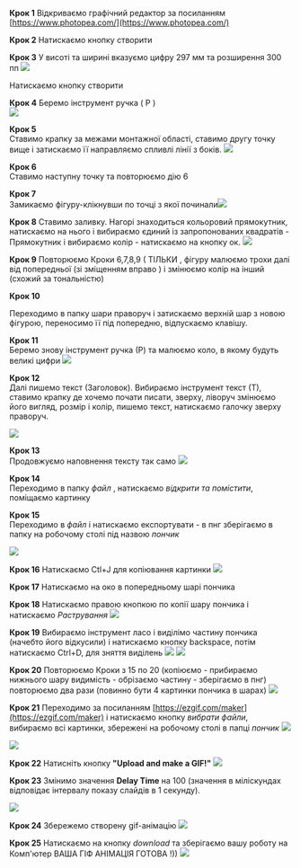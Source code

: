 **Крок 1**
Відкриваємо графічний редактор за посиланням [https://www.photopea.com/](https://www.photopea.com/)  

**Крок 2**
Натискаємо кнопку створити

**Крок 3**
У висоті та ширині вказуємо цифру 297 мм та розширення 300 пп
<img src = "img/design00.jpg">   

Натискаємо кнопку створити
  
**Крок 4** 
Беремо інструмент ручка ( Р )  
![](img/image2.png)  
  
**Крок 5**  
Ставимо крапку за межами монтажної області, ставимо другу точку вище і затискаємо її направляємо спливлі лінії з боків.
![](img/image3.png)

**Крок 6**  
Ставимо наступну точку та повторюємо дію 6 

**Крок 7**  
Замикаємо фігуру-клікнувши по точці з якої починали![](img/image5.png)  

**Крок 8**
Ставимо заливку. Нагорі знаходиться кольоровий прямокутник, натискаємо на нього і вибираємо єдиний із запропонованих квадратів - Прямокутник і вибираємо колір - натискаємо на кнопку ок.
![](img/image6.png)  

**Крок 9**
Повторюємо Кроки 6,7,8,9 ( ТІЛЬКИ , фігуру малюємо трохи далі від попередньої (зі зміщенням вправо ) і змінюємо колір на інший (схожий за тональністю)

**Крок 10**  

Переходимо в папку шари праворуч і затискаємо верхній шар з новою фігурою, переносимо її під попередню, відпускаємо клавішу.

**Крок 11**  
Беремо знову інструмент ручка (Р) та малюємо коло, в якому будуть великі цифри
![](img/image7.png)   
  
**Крок 12**  
Далі пишемо текст (Заголовок). Вибираємо інструмент текст (Т), ставимо крапку де хочемо почати писати, зверху, ліворуч змінюємо його вигляд, розмір і колір, пишемо текст, натискаємо галочку зверху праворуч. 

![](img/image8.png)  

**Крок 13**  
Продовжуємо наповнення тексту так само
![](img/image9.png)  
  
**Крок 14**  
Переходимо в папку *файл* , натискаємо *відкрити та помістити*, поміщаємо картинку
  
**Крок 15**  
Переходимо в *файл* і натискаємо експортувати - в пнг
зберігаємо в папку на робочому столі під назвою *пончик*
  
![](img/image10.png)

**Крок 16**
Натискаємо Ctl+J для копіювання картинки
![](img/image11.png)  
  
**Крок 17**
Натискаємо на око в попередньому шарі пончика
  
**Крок 18**
Натискаємо правою кнопкою по копії шару пончика і натискаємо *Растрування*
![](img/image12.png)
  
**Крок 19**
Вибираємо інструмент ласо і виділімо частину пончика (начебто його відкусили) і натискаємо кнопку backspace, потім натискаємо Ctrl+D, для зняття виділень
![](img/image13.png)
![](img/image14.png)

**Крок 20**
Повторюємо Кроки з 15 по 20 (копіюємо - прибираємо нижнього шару видимість - обрізаємо частину - зберігаємо в пнг)
повторюємо два рази (повинно бути 4 картинки пончика в шарах)
![](img/image15.png)

**Крок 21**
Переходимо за посиланням [https://ezgif.com/maker](https://ezgif.com/maker)
і натискаємо кнопку *вибрати файли*, вибираємо всі картинки, збережені на робочому столі в папці *пончик*
![](img/image20.png)


![](img/image22.png)

**Крок 22**
Натисніть кнопку **"Upload and make a GIF!"**
![](img/image23.png)


**Крок 23**
Змінимо значення **Delay Time** на 100 (значення в міліскундах відповідає інтервалу показу слайдів в 1 секунду).

![](img/image26.png)

**Крок 24**
Збережемо створену gif-анімацію
![](img/image27.png)


**Крок 25**
Натискаємо на кнопку *download* та зберігаємо вашу роботу на Комп'ютер
ВАША ГІФ АНІМАЦІЯ ГОТОВА !))
![](img/image19.gif)
